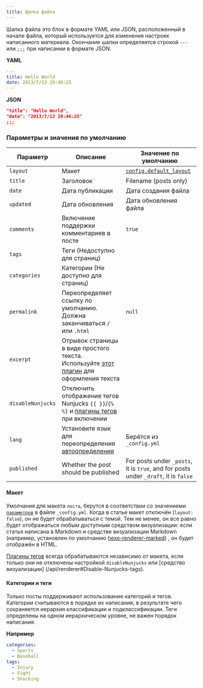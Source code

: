 ```yaml
---
title: Шапка файла
---
```


Шапка файла это блок в формате YAML или JSON, расположенный в начале файла, который используется для изменения настроек написанного материала. Окончание шапки определяется строкой `---` или `;;;` при написании в формате JSON.

**YAML**

```yaml
---
title: Hello World
date: 2013/7/13 20:46:25
---
```

**JSON**

```json
"title": "Hello World",
"date": "2013/7/13 20:46:25"
;;;
```

### Параметры и значения по умолчанию

| Параметр          | Описание                                                                                                                     | Значение по умолчанию                                                               |
| ----------------- | ---------------------------------------------------------------------------------------------------------------------------- | ----------------------------------------------------------------------------------- |
| `layout`          | Макет                                                                                                                        | [`config.default_layout`](/ru/docs/configuration#Написание)                         |
| `title`           | Заголовок                                                                                                                    | Filename (posts only)                                                               |
| `date`            | Дата публикации                                                                                                              | Дата создания файла                                                                 |
| `updated`         | Дата обновления                                                                                                              | Дата обновления файла                                                               |
| `comments`        | Включение поддержки комментариев в посте                                                                                     | `true`                                                                              |
| `tags`            | Теги (Недоступно для страниц)                                                                                                |
| `categories`      | Категории (Не доступно для страниц)                                                                                          |
| `permalink`       | Переопределяет ссылку по умолчанию. Должна заканчиваться `/` или `.html`                                                     | `null`                                                                              |
| `excerpt`         | Отрывок страницы в виде простого текста. Используйте [этот плагин](/ru/docs/tag-plugins#Отрывок-поста) для оформления текста |
| `disableNunjucks` | Отключить отображение тегов Nunjucks `{{ }}`/`{% %}` и [плагины тегов](/ru/docs/tag-plugins) при включении                   |
| `lang`            | Установите язык для переопределения [автоопределения](/ru/docs/internationalization#Путь)                                    | Берётся из `_config.yml`                                                            |
| `published`       | Whether the post should be published                                                                                         | For posts under `_posts`, it is `true`, and for posts under `_draft`, it is `false` |

#### Макет

Умолчания для макета `поста`, берутся в соответствии со значениеми [`параметров`](<(https://hexo.io/ru/docs/configuration#Написание)>) в файле `_config.yml`. Когда в статье макет отключён (`layout: false`), он не будет обрабатываться с темой. Тем не менее, он все равно будет отображаться любым доступным средством визуализации: если статья написана в Markdown и средстве визуализации Markdown (например, установлен по умолчанию [hexo-renderer-marked](https://github.com/hexojs/hexo-renderer-marked)) , он будет отображён в HTML.

[Плагины тегов](/ru/docs/tag-plugins) всегда обрабатываются независимо от макета, если только они не отключены настройкой `disableNunjucks` или [средство визуализации] (/api/renderer#Disable-Nunjucks-tags).

#### Категории и теги

Только посты поддерживают использование категорий и тегов. Категории считываются в порядке их написания, в результате чего сохраняется иерархия классификации и подклассификации. Теги определены на одном иерархическом уровне, не важен порядок написания.

**Например**

```yaml
categories:
  - Sports
  - Baseball
tags:
  - Injury
  - Fight
  - Shocking
```
